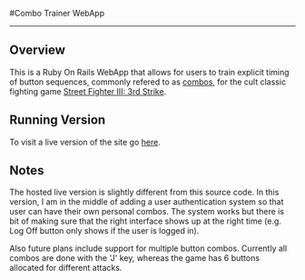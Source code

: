 #Combo Trainer WebApp

---

## Overview

This is a Ruby On Rails WebApp that allows for users to train explicit timing of button sequences, commonly refered to as [combos](http://en.wikipedia.org/wiki/Combo_\(video_gaming\)), for the cult classic fighting game [Street Fighter III: 3rd Strike](http://en.wikipedia.org/wiki/Street_Fighter_III:_3rd_Strike).

## Running Version

To visit a live version of the site go [here](http://electric-window-8954.herokuapp.com).

## Notes

The hosted live version is slightly different from this source code. In this version, I am in the middle of adding a user authentication system so that user can have their own personal combos. The system works but there is bit of making sure that the right interface shows up at the right time (e.g. Log Off button only shows if the user is logged in).

Also future plans include support for multiple button combos. Currently all combos are done with the 'J' key, whereas the game has 6 buttons allocated for different attacks.